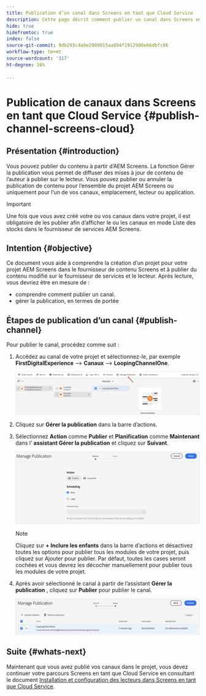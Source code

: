 ```yaml
---
title: Publication d’un canal dans Screens en tant que Cloud Service
description: Cette page décrit comment publier un canal dans Screens en tant que Cloud Service.
hide: true
hidefromtoc: true
index: false
source-git-commit: 9db293c4a0e2980015aa894f1912980e66dbfc86
workflow-type: tm+mt
source-wordcount: '317'
ht-degree: 16%

---
```



# Publication de canaux dans Screens en tant que Cloud Service {#publish-channel-screens-cloud}

## Présentation {#introduction}

Vous pouvez publier du contenu à partir d’AEM Screens. La fonction Gérer la publication vous permet de diffuser des mises à jour de contenu de l’auteur à publier sur le lecteur. Vous pouvez publier ou annuler la publication de contenu pour l’ensemble du projet AEM Screens ou uniquement pour l’un de vos canaux, emplacement, lecteur ou application.

>[!IMPORTANT]
>Une fois que vous avez créé votre ou vos canaux dans votre projet, il est obligatoire de les publier afin d’afficher le ou les canaux en mode Liste des stocks dans le fournisseur de services AEM Screens.

## Intention {#objective}

Ce document vous aide à comprendre la création d’un projet pour votre projet AEM Screens dans le fournisseur de contenu Screens et à publier du contenu modifié sur le fournisseur de services et le lecteur. Après lecture, vous devriez être en mesure de :

* comprendre comment publier un canal.
* gérer la publication, en termes de portée

## Étapes de publication d’un canal {#publish-channel}

Pour publier le canal, procédez comme suit :

1. Accédez au canal de votre projet et sélectionnez-le, par exemple **FirstDigitalExperience** —> **Canaux** —> **LoopingChannelOne**.

   ![](/help/screens-cloud/assets/create-content/managepub-1.png)

1. Cliquez sur **Gérer la publication** dans la barre d’actions.

1. Sélectionnez **Action** comme **Publier** et **Planification** comme **Maintenant** dans l’ **assistant Gérer la publication** et cliquez sur **Suivant**.

   ![](/help/screens-cloud/assets/create-content/managepub-2.png)

   >[!NOTE]
   >Cliquez sur **+ Inclure les enfants** dans la barre d’actions et désactivez toutes les options pour publier tous les modules de votre projet, puis cliquez sur Ajouter pour publier. Par défaut, toutes les cases seront cochées et vous devrez les décocher manuellement pour publier tous les modules de votre projet.

1. Après avoir sélectionné le canal à partir de l’assistant **Gérer la publication** , cliquez sur **Publier** pour publier le canal.

   ![](/help/screens-cloud/assets/create-content/managepub-3.png)


## Suite {#whats-next}

Maintenant que vous avez publié vos canaux dans le projet, vous devez continuer votre parcours Screens en tant que Cloud Service en consultant le document [Installation et configuration des lecteurs dans Screens en tant que Cloud Service](/help/screens-cloud/creating-content/manage-publish.md).
